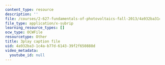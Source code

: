 ```yaml
---
content_type: resource
description: ''
file: /courses/2-627-fundamentals-of-photovoltaics-fall-2013/4a932ba31c4ab77d614339f2f650888d_3NQlT1SYpuQ.srt
file_type: application/x-subrip
learning_resource_types: []
ocw_type: OCWFile
resourcetype: Other
title: 3play caption file
uid: 4a932ba3-1c4a-b77d-6143-39f2f650888d
video_metadata:
  youtube_id: null
---
```

